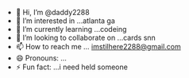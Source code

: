 - 👋 Hi, I’m @daddy2288
- 👀 I’m interested in ...atlanta ga
- 🌱 I’m currently learning ...codeing 
- 💞️ I’m looking to collaborate on ...cards snn
- 📫 How to reach me ... imstilhere2288@gmail.com
- 😄 Pronouns: ...
- ⚡ Fun fact: ...i need held someone 

<!---
daddy2288/daddy2288 is a ✨ special ✨ repository because its `README.md` (this file) appears on your GitHub profile.
You can click the Preview link to take a look at your changes.
--->
